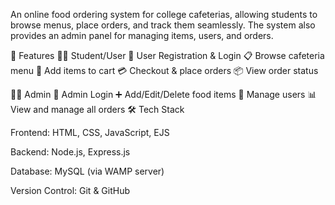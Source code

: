 ﻿An online food ordering system for college cafeterias, allowing students to browse menus, place orders, and track them seamlessly. The system also provides an admin panel for managing items, users, and orders.

🚀 Features
👨‍🎓 Student/User
    🔑 User Registration & Login
    📋 Browse cafeteria menu
    🛒 Add items to cart
    💳 Checkout & place orders
    📦 View order status

👨‍💻 Admin
    🔑 Admin Login
    ➕ Add/Edit/Delete food items
    👥 Manage users
    📊 View and manage all orders
    🛠️ Tech Stack

Frontend: HTML, CSS, JavaScript, EJS

Backend: Node.js, Express.js

Database: MySQL (via WAMP server)


Version Control: Git & GitHub
